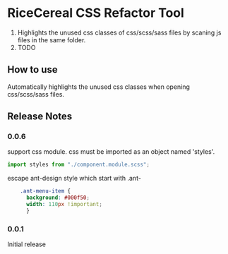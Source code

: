 # RiceCereal CSS Refactor Tool

1. Highlights the unused css classes of css/scss/sass files by scaning js files in the same folder.
2. TODO

## How to use

Automatically highlights the unused css classes when opening css/scss/sass files.

<!--## Extension Settings-->

<!--## Known Issues-->

## Release Notes

### 0.0.6

support css module. css must be imported as an object named 'styles'.

```js
import styles from "./component.module.scss";
```

escape ant-design style which start with .ant-

```css
    .ant-menu-item {
      background: #000f50;
      width: 110px !important;
      }
```

### 0.0.1

Initial release
